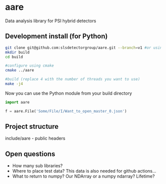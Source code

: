 # aare
Data analysis library for PSI hybrid detectors



## Development install (for Python)

```bash
git clone git@github.com:slsdetectorgroup/aare.git --branch=v1 #or using http...
mkdir build
cd build

#configure using cmake
cmake ../aare

#build (replace 4 with the number of threads you want to use)
make -j4 
```

Now you can use the Python module from your build directory

```python
import aare

f = aare.File('Some/File/I/Want_to_open_master_0.json')
```


## Project structure 

include/aare - public headers


## Open questions

- How many sub libraries? 
- Where to place test data? This data is also needed for github actions...
- What to return to numpy? Our NDArray or a numpy ndarray? Lifetime? 